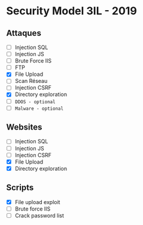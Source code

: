 # Security Model 3IL - 2019
## Attaques
 - [ ] Injection SQL
 - [ ] Injection JS
 - [ ] Brute Force IIS
 - [ ] FTP
 - [X] File Upload
 - [ ] Scan Réseau
 - [ ] Injection CSRF
 - [X] Directory exploration
 - [ ] `DDOS - optional`
 - [ ] `Malware - optional`

## Websites
 - [ ] Injection SQL
 - [ ] Injection JS
 - [ ] Injection CSRF
 - [X] File Upload
 - [X] Directory exploration

## Scripts
 - [X] File upload exploit
 - [ ] Brute force IIS
 - [ ] Crack password list